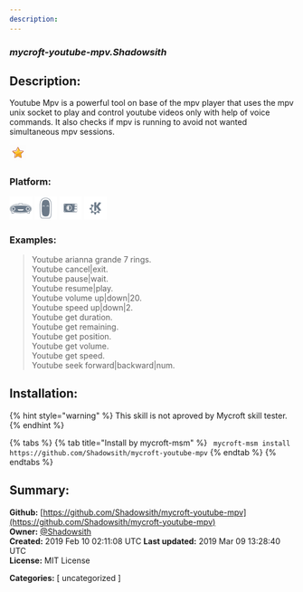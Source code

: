 ```yaml
---
description: 
---
```


### _mycroft-youtube-mpv.Shadowsith_  
## Description:  
Youtube Mpv is a powerful tool on base of the mpv player that uses the mpv unix
socket to play and control youtube videos only with help of voice commands.
It also checks if mpv is running to avoid not wanted simultaneous mpv sessions.  
  
![](../.gitbook/assets/star.png)  
  
### Platform:  
 ![Mark I](../.gitbook/assets/mark-1-icon.png)  ![Mark II](../.gitbook/assets/mark-2-icon.png)  ![Picroft](../.gitbook/assets/picroft-icon.png)  ![plasmoid](../.gitbook/assets/kde.png)   
### Examples:  
> Youtube arianna grande 7 rings.  
> Youtube cancel|exit.  
> Youtube pause|wait.  
> Youtube resume|play.  
> Youtube volume up|down|20.  
> Youtube speed up|down|2.  
> Youtube get duration.  
> Youtube get remaining.  
> Youtube get position.  
> Youtube get volume.  
> Youtube get speed.  
> Youtube seek forward|backward|num.  
  
## Installation:  
{% hint style="warning" %}
This skill is not aproved by Mycroft skill tester.
{% endhint %}
    
{% tabs %}
{% tab title="Install by mycroft-msm" %}
``` mycroft-msm install https://github.com/Shadowsith/mycroft-youtube-mpv```
{% endtab %}
  {% endtabs %}
    
## Summary:  
**Github:** [https://github.com/Shadowsith/mycroft-youtube-mpv](https://github.com/Shadowsith/mycroft-youtube-mpv)  
**Owner:** [@Shadowsith](https://github.com/Shadowsith)  
**Created:** 2019 Feb 10 02:11:08 UTC  **Last updated:** 2019 Mar 09 13:28:40 UTC  
**License:** MIT License  
  
**Categories:** [ uncategorized ]   
